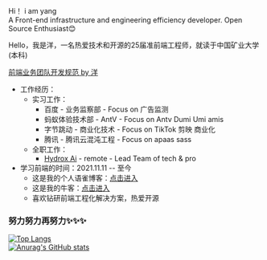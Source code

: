 Hi！  i am yang<br>
A Front-end infrastructure and engineering efficiency developer. Open Source Enthusiast😊 

Hello，我是洋，一名热爱技术和开源的25届准前端工程师，就读于中国矿业大学(本科)

[前端业务团队开发规范 by 洋](https://github.com/BoyYangzai/fe-team-work)

- 工作经历：
  - 实习工作：
     - 百度 - 业务监察部 - Focus on 广告监测
     - 蚂蚁体验技术部 - AntV - Focus on Antv Dumi Umi amis
     - 字节跳动 - 商业化技术 - Focus on TikTok 剪映 商业化<br>
     - 腾讯 - 腾讯云混沌工程 - Focus on apaas sass<br>
  - 全职工作：
     - [Hydrox Ai](https://www.hydrox.ai/about) - remote - Lead Team of tech & pro
- 学习前端的时间：2021.11.11 -- 至今<br>
  - 这是我的个人语雀博客：[点击进入](https://www.yuque.com/boyyang) <br>
  - 这是我的牛客：[点击进入](https://www.nowcoder.com/users/278046557)<br>
  - 喜欢钻研前端工程化解决方案，热爱开源<br>

### 努力努力再努力✨✨✨
[![Top Langs](https://github-readme-stats.vercel.app/api/top-langs/?username=BoyYangZai&hide=vue,css,html,smarty&layout=compact&title_color=007bff&text_color=e7e7e7&icon_color=007bff&bg_color=171c28)](https://github.com/anuraghazra/github-readme-stats)
<br>
[![Anurag's GitHub stats](https://github-readme-stats.vercel.app/api?username=BoyYangZai&show_icons=true&title_color=007bff&text_color=e7e7e7&icon_color=007bff&bg_color=171c28)](https://github.com/anuraghazra/github-readme-stats)


